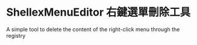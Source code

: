 # ShellexMenuEditor 右鍵選單刪除工具
A simple tool to delete the content of the right-click menu through the registry
